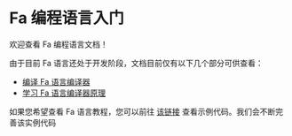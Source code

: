 # Fa 编程语言入门

欢迎查看 Fa 编程语言文档！

由于目前 Fa 语言还处于开发阶段，文档目前仅有以下几个部分可供查看：

- [编译 Fa 语言编译器](../complie-fa-lang-compiler/)
- [学习 Fa 语言编译器原理](../fa-lang-compiler-principle/)

如果您希望查看 Fa 语言教程，您可以前往 [该链接](https://github.com/fa-org/fa/tree/main/test) 查看示例代码。我们会不断完善该实例代码
